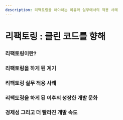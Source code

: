 ```yaml
---
description: 리팩토링을 해야하는 이유와 실무에서의 적용 사례
---
```


# 리팩토링 : 클린 코드를 향해

### 리팩토링이란?



### 리팩토링을 하게 된 계기



### 리팩토링 실무 적용 사례



### 리팩토링을 하게 된 이후의 성장한 개발 문화



### 경제성 그리고 더 빨라진 개발 속도
